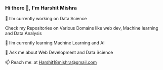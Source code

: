 ### Hi there 👋, I'm Harshit Mishra

🔭 I’m currently working on Data Science

  Check my Repositories on Various Domains like web dev, Machine learning and Data Analysis

🌱 I’m currently learning Machine Learning and AI

💬 Ask me about Web Development and Data Science

📫 Reach me: at Harshit18mishra@gmail.com


